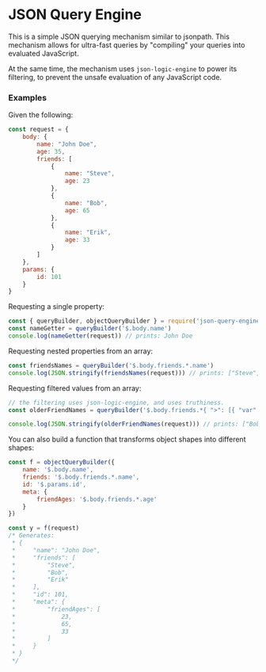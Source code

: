 # JSON Query Engine

This is a simple JSON querying mechanism similar to jsonpath. This mechanism allows for ultra-fast queries by "compiling" your queries into evaluated JavaScript.

At the same time, the mechanism uses `json-logic-engine` to power its filtering, to prevent the unsafe evaluation of any JavaScript code.

### Examples 

Given the following: 
```js
const request = {
    body: {
        name: "John Doe",
        age: 35,
        friends: [
            {
                name: "Steve",
                age: 23
            },
            {
                name: "Bob",
                age: 65
            },
            {
                name: "Erik",
                age: 33
            }
        ]
    },
    params: {
        id: 101
    }
}
```


Requesting a single property: 
```js
const { queryBuilder, objectQueryBuilder } = require('json-query-engine')
const nameGetter = queryBuilder('$.body.name')
console.log(nameGetter(request)) // prints: John Doe
```


Requesting nested properties from an array: 
```js
const friendsNames = queryBuilder('$.body.friends.*.name')
console.log(JSON.stringify(friendsNames(request))) // prints: ["Steve", "Bob", "Erik"]
```

Requesting filtered values from an array: 
```js
// the filtering uses json-logic-engine, and uses truthiness.
const olderFriendNames = queryBuilder('$.body.friends.*{ ">": [{ "var": "age" }, 30] }.name')

console.log(JSON.stringify(olderFriendNames(request))) // prints: ["Bob", "Erik"]
```

You can also build a function that transforms object shapes into different shapes:
```js
const f = objectQueryBuilder({
    name: '$.body.name',
    friends: '$.body.friends.*.name',
    id: '$.params.id',
    meta: {
        friendAges: '$.body.friends.*.age'
    }
})

const y = f(request)  
/* Generates:
 * { 
 *     "name": "John Doe", 
 *     "friends": [ 
 *         "Steve", 
 *         "Bob", 
 *         "Erik" 
 *     ], 
 *     "id": 101, 
 *     "meta": { 
 *         "friendAges": [ 
 *             23, 
 *             65, 
 *             33 
 *         ] 
 *     } 
 * }
 */ 

```